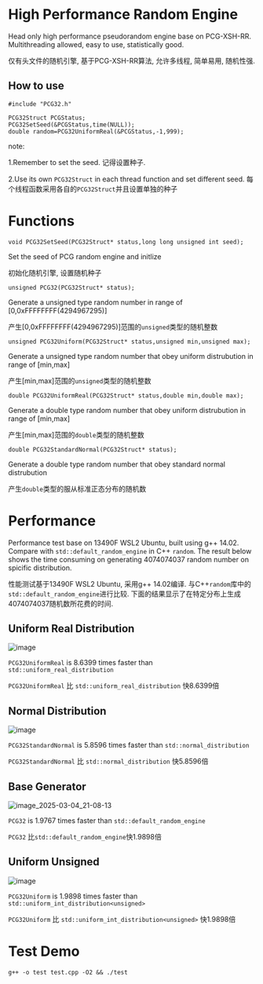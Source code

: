 # High Performance Random Engine
Head only high performance pseudorandom engine base on PCG-XSH-RR. Multithreading allowed, easy to use, statistically good. 

仅有头文件的随机引擎, 基于PCG-XSH-RR算法, 允许多线程, 简单易用, 随机性强. 

## How to use

`#include "PCG32.h"`

```
PCG32Struct PCGStatus;
PCG32SetSeed(&PCGStatus,time(NULL));
double random=PCG32UniformReal(&PCGStatus,-1,999);
```

note:

1.Remember to set the seed. 记得设置种子. 

2.Use its own `PCG32Struct` in each thread function and set different seed. 每个线程函数采用各自的`PCG32Struct`并且设置单独的种子

# Functions 

`void PCG32SetSeed(PCG32Struct* status,long long unsigned int seed);`

Set the seed of PCG random engine and initlize 

初始化随机引擎, 设置随机种子

`unsigned PCG32(PCG32Struct* status);`

Generate a unsigned type random number in range of [0,0xFFFFFFFF(4294967295)]

产生[0,0xFFFFFFFF(4294967295)]范围的`unsigned`类型的随机整数

`unsigned PCG32Uniform(PCG32Struct* status,unsigned min,unsigned max);`

Generate a unsigned type random number that obey uniform distrubution in range of [min,max]

产生[min,max]范围的`unsigned`类型的随机整数

`double PCG32UniformReal(PCG32Struct* status,double min,double max);`

Generate a double type random number that obey uniform distrubution in range of [min,max]

产生[min,max]范围的`double`类型的随机整数

`double PCG32StandardNormal(PCG32Struct* status);`

Generate a double type random number that obey standard normal distrubution

产生`double`类型的服从标准正态分布的随机数

# Performance

Performance test base on 13490F WSL2 Ubuntu, built using g++ 14.02. Compare with `std::default_random_engine` in C++ `random`. The result below shows the time consuming on generating 4074074037 random number on spicific distribution.

性能测试基于13490F WSL2 Ubuntu, 采用g++ 14.02编译. 与C++`random`库中的`std::default_random_engine`进行比较. 下面的结果显示了在特定分布上生成4074074037随机数所花费的时间. 

## Uniform Real Distribution 

![image](https://github.com/user-attachments/assets/37c8ee99-9fec-4b91-8cc9-c41bf580cf78)

`PCG32UniformReal` is 8.6399 times faster than `std::uniform_real_distribution`

`PCG32UniformReal` 比 `std::uniform_real_distribution` 快8.6399倍

## Normal Distribution 

![image](https://github.com/user-attachments/assets/a0038c41-7b70-4ec0-a77e-4215777b70dc)

`PCG32StandardNormal` is 5.8596 times faster than `std::normal_distribution`

`PCG32StandardNormal` 比 `std::normal_distribution` 快5.8596倍

## Base Generator

![image_2025-03-04_21-08-13](https://github.com/user-attachments/assets/66eb203c-1693-461d-9fa4-733996eb8351)

`PCG32` is 1.9767 times faster than `std::default_random_engine`

`PCG32` 比`std::default_random_engine`快1.9898倍

## Uniform Unsigned

![image](https://github.com/user-attachments/assets/b9aaf955-b1a1-4635-90ee-b9ecaf6d801f)

`PCG32Uniform` is 1.9898 times faster than `std::uniform_int_distribution<unsigned>`

`PCG32Uniform` 比 `std::uniform_int_distribution<unsigned>` 快1.9898倍

# Test Demo

`g++ -o test test.cpp -O2 && ./test`
